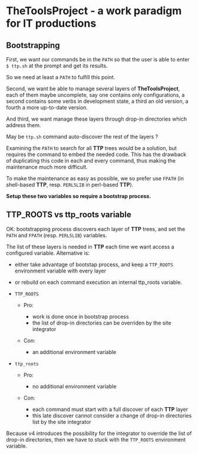 # TheToolsProject - a work paradigm for IT productions

## Bootstrapping

First, we want our commands be in the `PATH` so that the user is able to enter `$ ttp.sh` at the prompt and get its results.

So we need at least a `PATH` to fulfill this point.

Second, we want be able to manage several layers of __TheToolsProject__, each of them maybe uncomplete, say one contains only configurations, a second contains some verbs in development state, a third an old version, a fourth a more up-to-date version.

And third, we want manage these layers through drop-in directories which address them.

May be `ttp.sh` command auto-discover the rest of the layers ?

Examining the `PATH` to search for all __TTP__ trees would be a solution, but requires the command to embed the needed code. This has the drawback of duplicating this code in each and every command, thus making the maintenance much more difficult.

To make the maintenance as easy as possible, we so prefer use `FPATH` (in shell-based __TTP__, resp. `PERL5LIB` in perl-based __TTP__).

__Setup these two variables so require a bootstrap process.__

## TTP_ROOTS vs ttp_roots variable

OK: bootstrapping process discovers each layer of __TTP__ trees, and set the `PATH` and `FPATH` (resp. `PERL5LIB`) variables.

The list of these layers is needed in __TTP__ each time we want access a configured variable. Alternative is:

- either take advantage of bootstap process, and keep a `TTP_ROOTS` environment variable with every layer
- or rebuild on each command execution an internal ttp_roots variable.

- `TTP_ROOTS`

    - Pro:

        - work is done once in bootstrap process
        - the list of drop-in directories can be overriden by the site integrator

    - Con:

        - an additional environment variable

- `ttp_roots`

    - Pro:

        - no additional environment variable

    - Con:

        - each command must start with a full discover of each __TTP__ layer
        - this late discover cannot consider a change of drop-in directories list by the site integrator

Because v4 introduces the possibility for the integrator to override the list of drop-in directories, then we have to stuck with the `TTP_ROOTS` environment variable.
